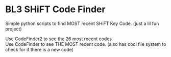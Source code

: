 # BL3 SHiFT Code Finder
Simple python scripts to find MOST recent SHiFT Key Code. (just a lil fun project)

Use CodeFinder2 to see the 26 most recent codes \
Use CodeFinder to see THE MOST recent code. (also has cool file system to check for if there is a new code)

